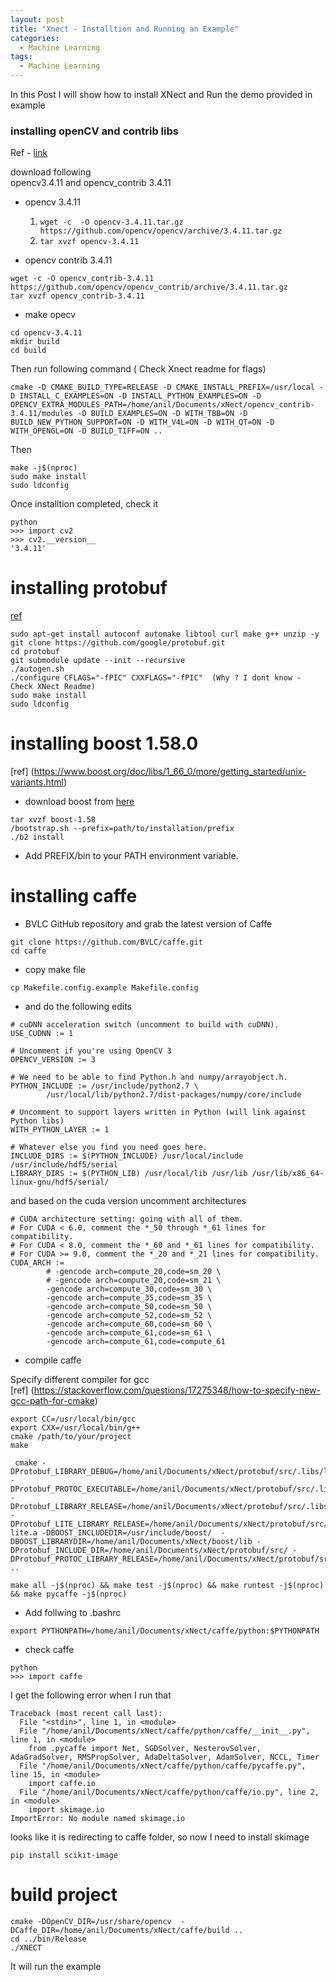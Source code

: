 ```yaml
---
layout: post
title: "Xnect - Installtion and Running an Example"
categories:
  - Machine Learning
tags:
  - Machine Learning
---
```


In this Post I will show how to install XNect and Run the demo provided in example
### installing openCV and contrib libs
Ref - [link](https://chunml.github.io/ChunML.github.io/project/Installing-Caffe-Ubuntu/)

download following  
opencv3.4.11 and opencv_contrib 3.4.11   
- opencv 3.4.11 

	1. `wget -c  -O opencv-3.4.11.tar.gz https://github.com/opencv/opencv/archive/3.4.11.tar.gz`        
	2. `tar xvzf opencv-3.4.11`   



- opencv contrib 3.4.11  
```
wget -c -O opencv_contrib-3.4.11 https://github.com/opencv/opencv_contrib/archive/3.4.11.tar.gz  
tar xvzf opencv_contrib-3.4.11  
```

- make opecv
```
cd opencv-3.4.11
mkdir build
cd build
```
Then run following command ( Check Xnect readme for flags)

```
cmake -D CMAKE_BUILD_TYPE=RELEASE -D CMAKE_INSTALL_PREFIX=/usr/local -D INSTALL_C_EXAMPLES=ON -D INSTALL_PYTHON_EXAMPLES=ON -D OPENCV_EXTRA_MODULES_PATH=/home/anil/Documents/xNect/opencv_contrib-3.4.11/modules -D BUILD_EXAMPLES=ON -D WITH_TBB=ON -D BUILD_NEW_PYTHON_SUPPORT=ON -D WITH_V4L=ON -D WITH_QT=ON -D WITH_OPENGL=ON -D BUILD_TIFF=ON ..
```

Then
```
make -j$(nproc)
sudo make install
sudo ldconfig
```

Once installtion completed, check it

```
python
>>> import cv2
>>> cv2.__version__
'3.4.11'
```

# installing protobuf  
[ref](https://gist.github.com/diegopacheco/cd795d36e6ebcd2537cd18174865887b)

```
sudo apt-get install autoconf automake libtool curl make g++ unzip -y
git clone https://github.com/google/protobuf.git
cd protobuf
git submodule update --init --recursive
./autogen.sh
./configure CFLAGS="-fPIC" CXXFLAGS="-fPIC"  (Why ? I dont know - Check XNect Readme)
sudo make install
sudo ldconfig
```

# installing boost 1.58.0
[ref] (https://www.boost.org/doc/libs/1_66_0/more/getting_started/unix-variants.html)
- download  boost from [here](https://www.boost.org/users/history/)
```
tar xvzf boost-1.58
/bootstrap.sh --prefix=path/to/installation/prefix
./b2 install
```
- Add PREFIX/bin to your PATH environment variable.

# installing caffe
- BVLC GitHub repository and grab the latest version of Caffe
```
git clone https://github.com/BVLC/caffe.git
cd caffe
```

- copy make file 
```
cp Makefile.config.example Makefile.config

```

- and do the following edits

```
# cuDNN acceleration switch (uncomment to build with cuDNN).
USE_CUDNN := 1

# Uncomment if you're using OpenCV 3
OPENCV_VERSION := 3

# We need to be able to find Python.h and numpy/arrayobject.h.
PYTHON_INCLUDE := /usr/include/python2.7 \
        /usr/local/lib/python2.7/dist-packages/numpy/core/include

# Uncomment to support layers written in Python (will link against    Python libs)
WITH_PYTHON_LAYER := 1

# Whatever else you find you need goes here.
INCLUDE_DIRS := $(PYTHON_INCLUDE) /usr/local/include /usr/include/hdf5/serial
LIBRARY_DIRS := $(PYTHON_LIB) /usr/local/lib /usr/lib /usr/lib/x86_64-linux-gnu/hdf5/serial/
```

and based on the cuda version uncomment architectures

```
# CUDA architecture setting: going with all of them.
# For CUDA < 6.0, comment the *_50 through *_61 lines for compatibility.
# For CUDA < 8.0, comment the *_60 and *_61 lines for compatibility.
# For CUDA >= 9.0, comment the *_20 and *_21 lines for compatibility.
CUDA_ARCH := 
		# -gencode arch=compute_20,code=sm_20 \
		# -gencode arch=compute_20,code=sm_21 \
		-gencode arch=compute_30,code=sm_30 \
		-gencode arch=compute_35,code=sm_35 \
		-gencode arch=compute_50,code=sm_50 \
		-gencode arch=compute_52,code=sm_52 \
		-gencode arch=compute_60,code=sm_60 \
		-gencode arch=compute_61,code=sm_61 \
		-gencode arch=compute_61,code=compute_61
```

- compile caffe

Specify different compiler for gcc  
[ref] (https://stackoverflow.com/questions/17275348/how-to-specify-new-gcc-path-for-cmake)

```
export CC=/usr/local/bin/gcc
export CXX=/usr/local/bin/g++
cmake /path/to/your/project
make
```

```
 cmake -DProtobuf_LIBRARY_DEBUG=/home/anil/Documents/xNect/protobuf/src/.libs/libprotobuf.so -DProtobuf_PROTOC_EXECUTABLE=/home/anil/Documents/xNect/protobuf/src/.libs/protoc -DProtobuf_LIBRARY_RELEASE=/home/anil/Documents/xNect/protobuf/src/.libs/libprotobuf.a  -DProtobuf_LITE_LIBRARY_RELEASE=/home/anil/Documents/xNect/protobuf/src/.libs/libprotobuf-lite.a -DBOOST_INCLUDEDIR=/usr/include/boost/  -DBOOST_LIBRARYDIR=/home/anil/Documents/xNect/boost/lib -DProtobuf_INCLUDE_DIR=/home/anil/Documents/xNect/protobuf/src/ -DProtobuf_PROTOC_LIBRARY_RELEASE=/home/anil/Documents/xNect/protobuf/src/.libs/libprotoc.so ..
```

```
make all -j$(nproc) && make test -j$(nproc) && make runtest -j$(nproc) && make pycaffe -j$(nproc)
```

- Add follwing to .bashrc
```
export PYTHONPATH=/home/anil/Documents/xNect/caffe/python:$PYTHONPATH
```

- check caffe
```
python
>>> import caffe
```

I get the following error when I run that
```
Traceback (most recent call last):
  File "<stdin>", line 1, in <module>
  File "/home/anil/Documents/xNect/caffe/python/caffe/__init__.py", line 1, in <module>
    from .pycaffe import Net, SGDSolver, NesterovSolver, AdaGradSolver, RMSPropSolver, AdaDeltaSolver, AdamSolver, NCCL, Timer
  File "/home/anil/Documents/xNect/caffe/python/caffe/pycaffe.py", line 15, in <module>
    import caffe.io
  File "/home/anil/Documents/xNect/caffe/python/caffe/io.py", line 2, in <module>
    import skimage.io
ImportError: No module named skimage.io

```
looks like it is redirecting to caffe folder, so now I need to install skimage

```
pip install scikit-image
```

# build project
```
cmake -DOpenCV_DIR=/usr/share/opencv  -DCaffe_DIR=/home/anil/Documents/xNect/caffe/build ..
cd ../bin/Release
./XNECT
```
It will run the example

